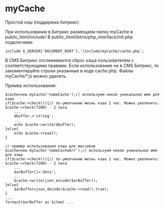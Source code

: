myCache
=======

Простой кэш (поддержка битрикс)

При использовании в Битрикс размещаем папку myCache в public_html/include/
В public_html/bitrix/php_interface/init.php подключаем:

	include $_SERVER['DOCUMENT_ROOT'].'/include/myCache/cache.php';

В CMS Битрикс отслеживается сброс кэша пользователем с соответствующими правами.
Если использование не в CMS Битрикс, то закоментируйте строки указанные в коде cache.php. Файлы myCache/*.js можно удалить.

Пример использования:

	$cache=new myCache('nameCache');// используем некое уникальное имя для кэша
	if($cache->check()){// по-умолчанию жизнь кэша 1 час. Можно увеличить: $cache->check(7200) - 2 часа
		...
		$buffer.='string';
		...
		echo $cache->write($buffer);
	}else{
		echo $cache->read();
	}

	// пример использования кэша для массивов
	$cache=new myCache('nameCacheArr');// используем некое уникальное имя для кэша
	if($cache->check()){// по-умолчанию жизнь кэша 1 час. Можно увеличить: $cache->check(7200) - 2 часа
		...
		$arBuffer[]='data';
		...
		$cache->write(json_encode($arBuffer));
	}else{
		$arBuffer=json_decode($cache->read(),true);
	}
	...
	foreach($arBuffer as $item) ...